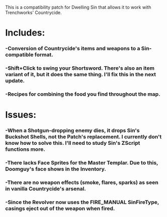 This is a compatibility patch for Dwelling Sin that allows it to work with Trenchworks' Countrycide.

# Includes:
### -Conversion of Countrycide's items and weapons to a Sin-compatible format.
### -Shift+Click to swing your Shortsword. There's also an item variant of it, but it does the same thing. I'll fix this in the next update.
### -Recipes for combining the food you find throughout the map.

# Issues:
### -When a Shotgun-dropping enemy dies, it drops Sin's Buckshot Shells, not the Patch's replacement. I currently don't know how to solve this. I'll need to study Sin's ZScript functions more.
### -There lacks Face Sprites for the Master Templar. Due to this, Doomguy's face shows in the Inventory.
### -There are no weapon effects (smoke, flares, sparks) as seen in vanilla Countrycide's arsenal.
### -Since the Revolver now uses the FIRE_MANUAL SinFireType, casings eject out of the weapon when fired.
